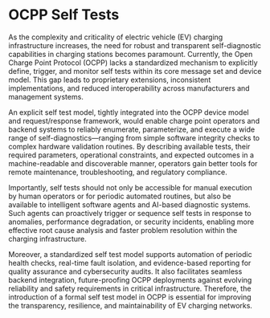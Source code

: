 # OCPP Self Tests

As the complexity and criticality of electric vehicle (EV) charging infrastructure increases, the need for robust and transparent self-diagnostic capabilities in charging stations becomes paramount. Currently, the Open Charge Point Protocol (OCPP) lacks a standardized mechanism to explicitly define, trigger, and monitor self tests within its core message set and device model. This gap leads to proprietary extensions, inconsistent implementations, and reduced interoperability across manufacturers and management systems.

An explicit self test model, tightly integrated into the OCPP device model and request/response framework, would enable charge point operators and backend systems to reliably enumerate, parameterize, and execute a wide range of self-diagnostics—ranging from simple software integrity checks to complex hardware validation routines. By describing available tests, their required parameters, operational constraints, and expected outcomes in a machine-readable and discoverable manner, operators gain better tools for remote maintenance, troubleshooting, and regulatory compliance.

Importantly, self tests should not only be accessible for manual execution by human operators or for periodic automated routines, but also be available to intelligent software agents and AI-based diagnostic systems. Such agents can proactively trigger or sequence self tests in response to anomalies, performance degradation, or security incidents, enabling more effective root cause analysis and faster problem resolution within the charging infrastructure.

Moreover, a standardized self test model supports automation of periodic health checks, real-time fault isolation, and evidence-based reporting for quality assurance and cybersecurity audits. It also facilitates seamless backend integration, future-proofing OCPP deployments against evolving reliability and safety requirements in critical infrastructure. Therefore, the introduction of a formal self test model in OCPP is essential for improving the transparency, resilience, and maintainability of EV charging networks.



